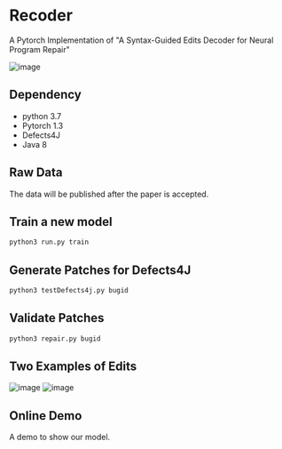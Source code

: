 # Recoder
A Pytorch Implementation of "A Syntax-Guided Edits Decoder for Neural Program Repair"

![image](https://github.com/FSE2021anonymous/Recoder/blob/master/picture/overviewmodel.png)

## Dependency
* python 3.7
* Pytorch 1.3
* Defects4J
* Java 8

## Raw Data
The data will be published after the paper is accepted.
## Train a new model
```python
python3 run.py train
```
## Generate Patches for Defects4J
```python
python3 testDefects4j.py bugid
```
## Validate Patches
```python
python3 repair.py bugid
```
## Two Examples of Edits
![image](https://github.com/FSE2021anonymous/Recoder/blob/master/picture/Insert.png)
![image](https://github.com/FSE2021anonymous/Recoder/blob/master/picture/Modify.png)

## Online Demo
A demo to show our model.
